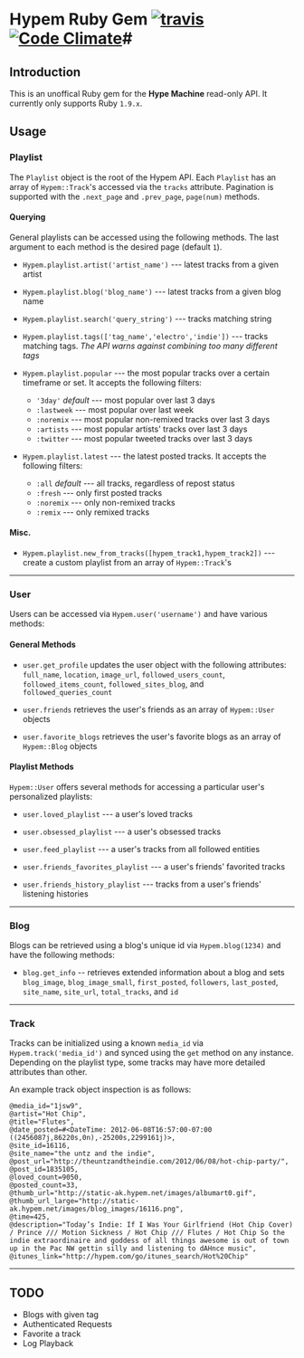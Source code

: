 # Hypem Ruby Gem [![travis](https://secure.travis-ci.org/JackCA/hypem.png?branch=master)](http://travis-ci.org/JackCA/hypem) [![Code Climate](https://codeclimate.com/badge.png)](https://codeclimate.com/github/JackCA/hypem)#
## Introduction ##
This is an unoffical Ruby gem for the **Hype Machine** read-only API. It currently only supports Ruby `1.9.x`.

## Usage ##

### Playlist ###

The `Playlist` object is the root of the Hypem API. Each `Playlist` has an array of `Hypem::Track`'s accessed via the `tracks` attribute. Pagination is supported with the `.next_page` and `.prev_page`, `page(num)` methods.

#### Querying #####
General playlists can be accessed using the following methods. The last argument to each method is the desired page (default `1`).

- `Hypem.playlist.artist('artist_name')` --- latest tracks from a given artist

- `Hypem.playlist.blog('blog_name')` --- latest tracks from a given blog name

- `Hypem.playlist.search('query_string')` --- tracks matching string 

- `Hypem.playlist.tags(['tag_name','electro','indie'])` --- tracks matching tags. *The API warns against combining too many different tags*

- `Hypem.playlist.popular` --- the most popular tracks over a certain timeframe or set. It accepts the following filters:
    - `'3day'` _default_ --- most popular over last 3 days
    - `:lastweek` --- most popular over last week
    - `:noremix` --- most popular non-remixed tracks over last 3 days
    - `:artists` --- most popular artists' tracks over last 3 days
    - `:twitter` --- most popular tweeted tracks over last 3 days

- `Hypem.playlist.latest` --- the latest posted tracks. It accepts the following filters:
    - `:all` _default_ --- all tracks, regardless of repost status
    - `:fresh` --- only first posted tracks
    - `:noremix` --- only non-remixed tracks
    - `:remix` --- only remixed tracks

#### Misc. ####

- `Hypem.playlist.new_from_tracks([hypem_track1,hypem_track2])` --- create a custom playlist from an array of `Hypem::Track`'s

******

### User ###
Users can be accessed via `Hypem.user('username')` and have various methods:
#### General Methods ####
- `user.get_profile` updates the user object with the following attributes: `full_name`, `location`, `image_url`, `followed_users_count`, `followed_items_count`, `followed_sites_blog`, and `followed_queries_count`

- `user.friends` retrieves the user's friends as an array of `Hypem::User` objects

- `user.favorite_blogs` retrieves the user's favorite blogs as an array of `Hypem::Blog` objects

#### Playlist Methods ####
`Hypem::User` offers several methods for accessing a particular user's personalized playlists:

  - `user.loved_playlist` --- a user's loved tracks

  - `user.obsessed_playlist` --- a user's obsessed tracks

  - `user.feed_playlist` --- a user's tracks from all followed entities

  - `user.friends_favorites_playlist` --- a user's friends' favorited tracks

  - `user.friends_history_playlist` --- tracks from a user's friends' listening histories

******

### Blog ###
Blogs can be retrieved using a blog's unique id via `Hypem.blog(1234)` and have the following methods:

- `blog.get_info` -- retrieves extended information about a blog and sets `blog_image`, `blog_image_small`, `first_posted`, `followers`, `last_posted`, `site_name`, `site_url`, `total_tracks`, and `id`

******

### Track ###
Tracks can be initialized using a known `media_id` via `Hypem.track('media_id')` and synced using the `get` method on any instance. Depending on the playlist type, some tracks may have more detailed attributes than other.

An example track object inspection is as follows:

``` 
@media_id="1jsw9",
@artist="Hot Chip",
@title="Flutes",
@date_posted=#<DateTime: 2012-06-08T16:57:00-07:00 ((2456087j,86220s,0n),-25200s,2299161j)>,
@site_id=16116,
@site_name="the untz and the indie",
@post_url="http://theuntzandtheindie.com/2012/06/08/hot-chip-party/",
@post_id=1835105,
@loved_count=9050,
@posted_count=33,
@thumb_url="http://static-ak.hypem.net/images/albumart0.gif",
@thumb_url_large="http://static-ak.hypem.net/images/blog_images/16116.png",
@time=425,
@description="Today’s Indie: If I Was Your Girlfriend (Hot Chip Cover) / Prince /// Motion Sickness / Hot Chip /// Flutes / Hot Chip So the indie extraordinaire and goddess of all things awesome is out of town up in the Pac NW gettin silly and listening to dAHnce music",
@itunes_link="http://hypem.com/go/itunes_search/Hot%20Chip"
```

****** 

## TODO ###
- Blogs with given tag
- Authenticated Requests
- Favorite a track
- Log Playback
